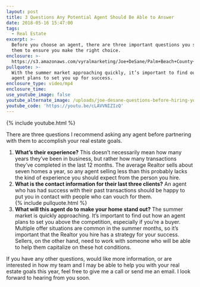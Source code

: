 ```yaml
---
layout: post
title: 3 Questions Any Potential Agent Should Be Able to Answer
date: 2018-05-16 15:47:00
tags:
  - Real Estate
excerpt: >-
  Before you choose an agent, there are three important questions you should ask
  them to ensure you make the right choice.
enclosure: >-
  https://s3.amazonaws.com/vyralmarketing/Joe+DeSane/Palm+Beach+County+Real+Estate-+What+to+Ask+Agents+Before+Hiring+Them.mp4
pullquote: >-
  With the summer market approaching quickly, it’s important to find out how an
  agent plans to set you up for success.
enclosure_type: video/mp4
enclosure_time:
use_youtube_image: false
youtube_alternate_image: /uploads/joe-desane-questions-before-hiring-youtube.jpg
youtube_code: 'https://youtu.be/cLAVVNIZIzQ'
---
```


{% include youtube.html %}

There are three questions I recommend asking any agent before partnering with them to accomplish your real estate goals. 

1. **What’s their experience?** This doesn’t necessarily mean how many years they’ve been in business, but rather how many transactions they’ve completed in the last 12 months. The average Realtor sells about seven homes a year, so any agent selling less than this probably lacks the kind of experience you should expect from the person you hire. 
2. **What is the contact information for their last three clients?** An agent who has had success with their past transactions should be happy to put you in contact with people who can vouch for them.<br>{% include pullquote.html %}
3. **What will this agent do to make your home stand out?** The summer market is quickly approaching. It’s important to find out how an agent plans to set you above the competition, especially if you’re a buyer. Multiple offer situations are common in the summer months, so it’s important that the Realtor you hire has a strategy for your success. Sellers, on the other hand, need to work with someone who will be able to help them capitalize on these hot conditions.

If you have any other questions, would like more information, or are interested in how my team and I may be able to help you with your real estate goals this year, feel free to give me a call or send me an email. I look forward to hearing from you soon.